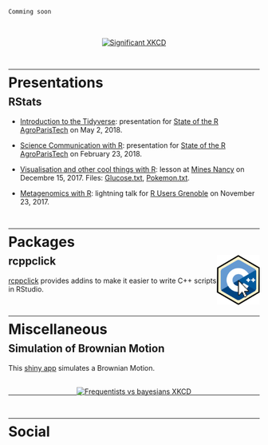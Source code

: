 <head>
<link href="web-fonts-with-css/css/fontawesome-all.css" rel="stylesheet">
<link rel="icon" type="image/png" href="/img/favicon.ico">
</head>

```markdown
Comming soon
```
<center>
  <i class="fas fa-cog fa-spin" fa-3x></i><i class="fas fa-cog fa-spin-reverse" fa-3x></i><i class="fas fa-cog fa-spin" fa-3x></i>
</center>
  
<br>

<p align="center">
  <a href="https://xkcd.com" target="_blank">  
    <img src="https://imgs.xkcd.com/comics/significant.png" alt="Significant XKCD">
  </a>
</p>

<br>

---
<div style = "margin-top: -30px"></div>

# Presentations

<div style = "margin-top: -20px"></div>

## RStats

* <a href="https://abichat.github.io/Slides/IntroTidyverseSOTR/IntroTidyverseSOTR.html#1" target="_blank">Introduction to the Tidyverse</a>: presentation for <a href="https://stateofther.github.io" target="_blank">State of the R AgroParisTech</a> on May 2, 2018.


* <a href="abichat.github.io/Slides/ScienceCommunicationSOTR/ScienceCommunicationSOTR.html" target="_blank">Science Communication with R</a>: presentation for <a href="https://stateofther.github.io" target="_blank">State of the R AgroParisTech</a> on February 23, 2018.


* <a href="https://abichat.github.io/Slides/FormationRMines/FormationRMines" target="_blank">Visualisation and other cool things with R</a>: lesson at <a href="http://mines-nancy.univ-lorraine.fr/" target="_blank">Mines Nancy</a> on Decembre 15, 2017. Files: <a href="https://abichat.github.io/Slides/FormationRMines/Glucose.txt" target="_blank">Glucose.txt</a>, <a href="https://abichat.github.io/Slides/FormationRMines/Pokemon.txt" target="_blank">Pokemon.txt</a>.


* <a href="https://abichat.github.io/Slides/MetagenomicsRGrenoble/MetagenomicsRGrenoble" target="_blank">Metagenomics with R</a>: lightning talk for <a href="https://r-in-grenoble.github.io/index.html" target="_blank">R Users Grenoble</a> on November 23, 2017.

<br>

---
<div style = "margin-top: -30px"></div>

# Packages

<div style = "margin-top: -20px"></div>

## rcppclick <img src="https://github.com/abichat/rcppclick/blob/master/man/figures/logo.png?raw=true" align="right" height=100/>

<a href="https://github.com/abichat/rcppclick" target="_blank">rcppclick</a> provides addins to make it easier to write C++ scripts in RStudio. 

<br>

---
<div style = "margin-top: -30px"></div>

# Miscellaneous

<div style = "margin-top: -20px"></div>

## Simulation of Brownian Motion

This <a href="https://abichat.shinyapps.io/BrownianMotion/" target="_blank">shiny app</a> simulates a Brownian Motion.

<br>

---
<div style = "margin-top: -30px"></div>

<p align="center">
  <a href="https://xkcd.com" target="_blank">  
    <img src="https://imgs.xkcd.com/comics/frequentists_vs_bayesians.png" alt="Frequentists vs bayesians XKCD">
  </a>
</p>

<br>

---
<div style = "margin-top: -30px"></div>

# Social


<center>
  <div class="fa-3x">
    <a href="https://www.linkedin.com/in/antoinebichat/" target="_blank" style="color: #000000"><i class="fab fa-linkedin"></i></a> &nbsp;
    <a href="https://github.com/abichat" target="_blank" style="color: #000000"><i class="fab fa-github"></i></a> &nbsp;
    <a href="https://stackoverflow.com/users/8031980" target="_blank" style="color: #000000"><i class="fab fa-stack-overflow"></i></a> &nbsp;
    <a href="https://twitter.com/_abichat" target="_blank" style="color: #000000"><i class="fab fa-twitter"></i></a> 
  </div>
</center>
